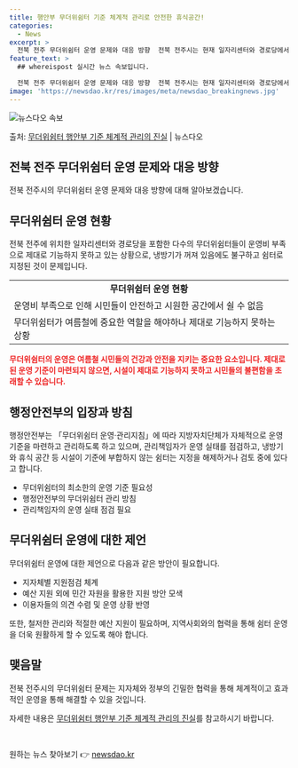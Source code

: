 ```yaml
---
title: 행안부 무더위쉼터 기준 체계적 관리로 안전한 휴식공간!
categories:
  - News
excerpt: >
  전북 전주 무더위쉼터 운영 문제와 대응 방향  전북 전주시는 현재 일자리센터와 경로당에서 운영 중인 무더위쉼…
feature_text: >
  ## whereispost 실시간 뉴스 속보입니다.

  전북 전주 무더위쉼터 운영 문제와 대응 방향  전북 전주시는 현재 일자리센터와 경로당에서 운영 중인 무더위쉼…
image: 'https://newsdao.kr/res/images/meta/newsdao_breakingnews.jpg'
---
```


![뉴스다오 속보](https://newsdao.kr/res/images/meta/newsdao_breakingnews.jpg)

<p>출처: <a href="https://newsdao.kr/4588" rel="dofollow">무더위쉼터 행안부 기준 체계적 관리의 진실</a> | 뉴스다오</p>

<h2 data-ke-size="size26">전북 전주 무더위쉼터 운영 문제와 대응 방향</h2>
<p data-ke-size="size16">전북 전주시의 무더위쉼터 운영 문제와 대응 방향에 대해 알아보겠습니다.</p>

<h2>무더위쉼터 운영 현황</h2>
<p data-ke-size="size16">전북 전주에 위치한 일자리센터와 경로당을 포함한 다수의 무더위쉼터들이 운영비 부족으로 제대로 기능하지 못하고 있는 상황으로, 냉방기가 꺼져 있음에도 불구하고 쉼터로 지정된 것이 문제입니다.</p>

<table>
<tr>
<td style="text-align: center; height: 17px;"><b>무더위쉼터 운영 현황</b></td>
</tr>
<tr>
<td>운영비 부족으로 인해 시민들이 안전하고 시원한 공간에서 쉴 수 없음</td>
</tr>
<tr>
<td>무더위쉼터가 여름철에 중요한 역할을 해야하나 제대로 기능하지 못하는 상황</td>
</tr>
</table>

<b><span style="color: #ee2323;">무더위쉼터의 운영은 여름철 시민들의 건강과 안전을 지키는 중요한 요소입니다. 제대로 된 운영 기준이 마련되지 않으면, 시설이 제대로 기능하지 못하고 시민들의 불편함을 초래할 수 있습니다.</span></b>

<h2>행정안전부의 입장과 방침</h2>
<p data-ke-size="size16">행정안전부는 「무더위쉼터 운영·관리지침」에 따라 지방자치단체가 자체적으로 운영 기준을 마련하고 관리하도록 하고 있으며, 관리책임자가 운영 실태를 점검하고, 냉방기와 휴식 공간 등 시설이 기준에 부합하지 않는 쉼터는 지정을 해제하거나 검토 중에 있다고 합니다.</p>

<ul>
<li>무더위쉼터의 최소한의 운영 기준 필요성</li>
<li>행정안전부의 무더위쉼터 관리 방침</li>
<li>관리책임자의 운영 실태 점검 필요</li>
</ul>

<h2>무더위쉼터 운영에 대한 제언</h2>
<p data-ke-size="size16">무더위쉼터 운영에 대한 제언으로 다음과 같은 방안이 필요합니다.</p>

<ul>
<li>지자체별 지원점검 체계</li>
<li>예산 지원 외에 민간 자원을 활용한 지원 방안 모색</li>
<li>이용자들의 의견 수렴 및 운영 상황 반영</li>
</ul>

<p data-ke-size="size16">또한, 철저한 관리와 적절한 예산 지원이 필요하며, 지역사회와의 협력을 통해 쉼터 운영을 더욱 원활하게 할 수 있도록 해야 합니다.</p>

<h2>맺음말</h2>
<p data-ke-size="size16">전북 전주시의 무더위쉼터 문제는 지자체와 정부의 긴밀한 협력을 통해 체계적이고 효과적인 운영을 통해 해결할 수 있을 것입니다.</p>
<p data-ke-size="size16">자세한 내용은 <a href="https://newsdao.kr/4588">무더위쉼터 행안부 기준 체계적 관리의 진실</a>를 참고하시기 바랍니다.</p>
<p data-ke-size="size16">&nbsp;</p> 

원하는 뉴스 찾아보기 👉 <a href="https://newsdao.kr" rel="dofollow">newsdao.kr</a>


